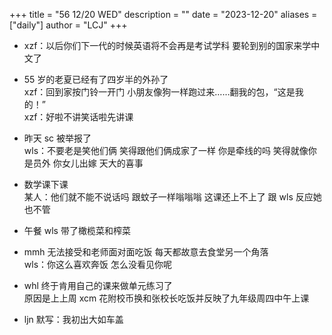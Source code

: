 +++
title = "56 12/20 WED"
description = ""
date = "2023-12-20"
aliases = ["daily"]
author = "LCJ"
+++

- xzf：以后你们下一代的时候英语将不会再是考试学科 要轮到别的国家来学中文了

- 55 岁的老夏已经有了四岁半的外孙了  
xzf：回到家按门铃一开门 小朋友像狗一样跑过来……翻我的包，“这是我的！”  
xzf：好啦不讲笑话啦先讲课

- 昨天 sc 被举报了  
wls：不要老是笑他们俩 笑得跟他们俩成家了一样 你是牵线的吗 笑得就像你是员外 你女儿出嫁 天大的喜事

- 数学课下课  
某人：他们就不能不说话吗 跟蚊子一样嗡嗡嗡 这课还上不上了 跟 wls 反应她也不管

- 午餐 wls 带了橄榄菜和榨菜

- mmh 无法接受和老师面对面吃饭 每天都故意去食堂另一个角落  
wls：你这么喜欢奔饭 怎么没看见你呢

- whl 终于肯用自己的课来做单元练习了  
原因是上上周 xcm 花附校币换和张校长吃饭并反映了九年级周四中午上课

- ljn 默写：我初出大如车盖